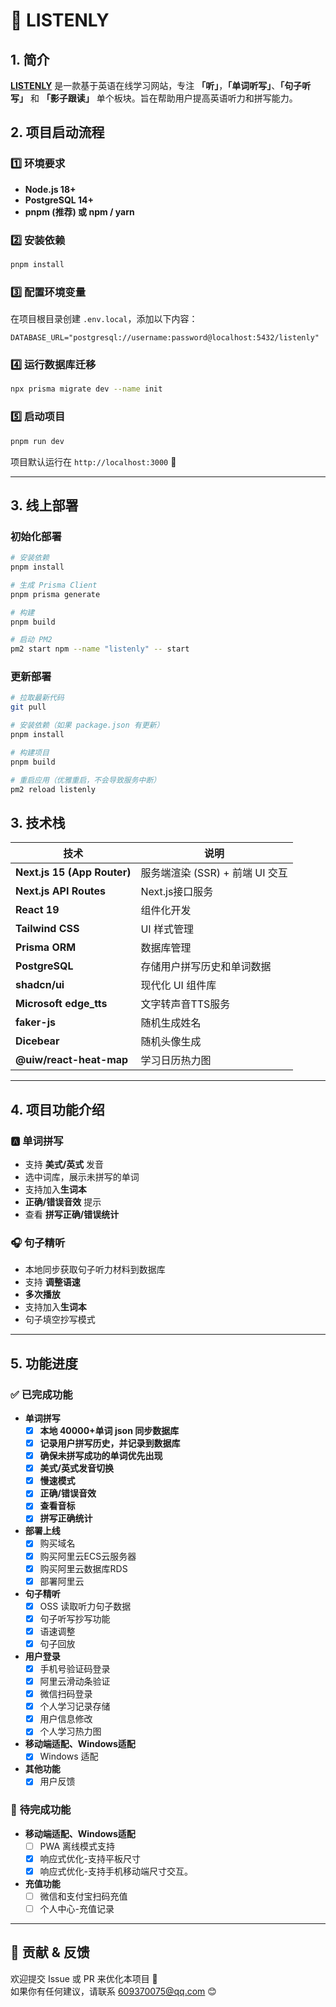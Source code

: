 # 📖 LISTENLY

## 1. 简介

**[LISTENLY](https://listenly.cn)** 是一款基于英语在线学习网站，专注 **「听」**，**「单词听写」**、**「句子听写」** 和 **「影子跟读」** 单个板块。旨在帮助用户提高英语听力和拼写能力。

## 2. 项目启动流程

### **1️⃣ 环境要求**

- **Node.js 18+**
- **PostgreSQL 14+**
- **pnpm (推荐) 或 npm / yarn**

### **2️⃣ 安装依赖**

```bash
pnpm install
```

### **3️⃣ 配置环境变量**

在项目根目录创建 `.env.local`，添加以下内容：

```env
DATABASE_URL="postgresql://username:password@localhost:5432/listenly"
```

### **4️⃣ 运行数据库迁移**

```bash
npx prisma migrate dev --name init
```

### **5️⃣ 启动项目**

```bash
pnpm run dev
```

项目默认运行在 `http://localhost:3000` 🚀

---

## 3. 线上部署
### 初始化部署

```bash
# 安装依赖
pnpm install

# 生成 Prisma Client
pnpm prisma generate

# 构建
pnpm build

# 启动 PM2
pm2 start npm --name "listenly" -- start
```

### 更新部署

```bash
# 拉取最新代码
git pull

# 安装依赖（如果 package.json 有更新）
pnpm install

# 构建项目
pnpm build

# 重启应用（优雅重启，不会导致服务中断）
pm2 reload listenly
```

## 3. 技术栈

| 技术                        | 说明                            |
| --------------------------- | -------------------------------|
| **Next.js 15 (App Router)** | 服务端渲染 (SSR) + 前端 UI 交互   |
| **Next.js API Routes**      | Next.js接口服务                 |
| **React 19**                | 组件化开发                      |
| **Tailwind CSS**            | UI 样式管理                     |
| **Prisma ORM**              | 数据库管理                      |
| **PostgreSQL**              | 存储用户拼写历史和单词数据         |
| **shadcn/ui**               | 现代化 UI 组件库                |
| **Microsoft edge_tts**      | 文字转声音TTS服务               |
| **faker-js**                | 随机生成姓名                   |
| **Dicebear**                | 随机头像生成                   |
| **@uiw/react-heat-map**     | 学习日历热力图                  |

---

## 4. 项目功能介绍

### 🅰️ **单词拼写**

- 支持 **美式/英式** 发音
- 选中词库，展示未拼写的单词
- 支持加入**生词本**
- **正确/错误音效** 提示
- 查看 **拼写正确/错误统计**

### 🎧 **句子精听**

- 本地同步获取句子听力材料到数据库
- 支持 **调整语速**
- **多次播放**
- 支持加入**生词本**
- 句子填空抄写模式

---

## 5. 功能进度

### ✅ **已完成功能**

- **单词拼写**
  - [x] **本地 40000+单词 json 同步数据库**
  - [x] **记录用户拼写历史，并记录到数据库**
  - [x] **确保未拼写成功的单词优先出现**
  - [x] **美式/英式发音切换**
  - [x] **慢速模式**
  - [x] **正确/错误音效**
  - [x] **查看音标**
  - [x] **拼写正确统计**

- **部署上线**
  - [x] 购买域名
  - [x] 购买阿里云ECS云服务器
  - [x] 购买阿里云数据库RDS
  - [x] 部署阿里云

- **句子精听**
  - [x] OSS 读取听力句子数据
  - [x] 句子听写抄写功能
  - [x] 语速调整
  - [x] 句子回放

- **用户登录**
  - [x] 手机号验证码登录
  - [x] 阿里云滑动条验证
  - [x] 微信扫码登录
  - [x] 个人学习记录存储
  - [x] 用户信息修改
  - [x] 个人学习热力图

- **移动端适配、Windows适配**
  - [x] Windows 适配
- **其他功能**
  - [x] 用户反馈

### 🚀 **待完成功能**

- **移动端适配、Windows适配**
  - [ ] PWA 离线模式支持
  - [x] 响应式优化-支持平板尺寸
  - [x] 响应式优化-支持手机移动端尺寸交互。

- **充值功能**
  - [ ] 微信和支付宝扫码充值
  - [ ] 个人中心-充值记录

---

## 📢 贡献 & 反馈

欢迎提交 Issue 或 PR 来优化本项目 🎉  
如果你有任何建议，请联系 [609370075@qq.com](mailto:609370075@qq.com) 😊
